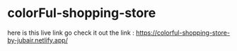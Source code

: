 # colorFul-shopping-store

here is this live link go check it out the link : https://colorful-shopping-store-by-jubair.netlify.app/

